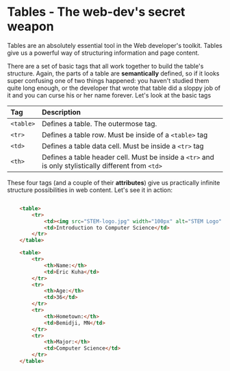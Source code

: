 # Tables - The web-dev's secret weapon

Tables are an absolutely essential tool in the Web developer's toolkit. Tables give us a powerful way of structuring information and page content.

There are a set of basic tags that all work together to build the table's structure. Again, the parts of a table are **semantically** defined, so if it looks super confusing one of two things happened: you haven't studied them quite long enough, or the developer that wrote that table did a sloppy job of it and you can curse his or her name forever.  Let's look at the basic tags

| Tag | Description |
|:----|:------------|
|`<table>`| Defines a table. The outermose tag. |
|`<tr>`| Defines a table row. Must be inside of a `<table>` tag |
|`<td>`| Defines a table data cell. Must be inside a `<tr>` tag |
|`<th>`| Defines a table header cell. Must be inside a `<tr>` and is only stylistically different from `<td>` |

These four tags (and a couple of their **attributes**) give us practically infinite structure possibilities in web content. Let's see it in action:

```html

    <table>
        <tr>
            <td><img src="STEM-logo.jpg" width="100px" alt="STEM Logo" /></td>
            <td>Introduction to Computer Science</td>
        </tr>
    </table>

    <table>
        <tr>
            <th>Name:</th>
            <td>Eric Kuha</td>
        </tr>
        <tr>
            <th>Age:</th>
            <td>36</td>
        </tr>
        <tr>
            <th>Hometown:</th>
            <td>Bemidji, MN</td>
        </tr>
        <tr>
            <th>Major:</th>
            <td>Computer Science</td>
        </tr>
    </table>
```
